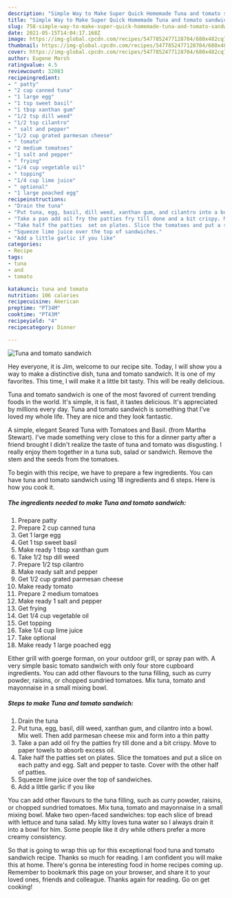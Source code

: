 ```yaml
---
description: "Simple Way to Make Super Quick Homemade Tuna and tomato sandwich"
title: "Simple Way to Make Super Quick Homemade Tuna and tomato sandwich"
slug: 758-simple-way-to-make-super-quick-homemade-tuna-and-tomato-sandwich
date: 2021-05-15T14:04:17.168Z
image: https://img-global.cpcdn.com/recipes/5477852477128704/680x482cq70/tuna-and-tomato-sandwich-recipe-main-photo.jpg
thumbnail: https://img-global.cpcdn.com/recipes/5477852477128704/680x482cq70/tuna-and-tomato-sandwich-recipe-main-photo.jpg
cover: https://img-global.cpcdn.com/recipes/5477852477128704/680x482cq70/tuna-and-tomato-sandwich-recipe-main-photo.jpg
author: Eugene Marsh
ratingvalue: 4.5
reviewcount: 32083
recipeingredient:
- " patty"
- "2 cup canned tuna"
- "1 large egg"
- "1 tsp sweet basil"
- "1 tbsp xanthan gum"
- "1/2 tsp dill weed"
- "1/2 tsp cilantro"
- " salt and pepper"
- "1/2 cup grated parmesan cheese"
- " tomato"
- "2 medium tomatoes"
- "1 salt and pepper"
- " frying"
- "1/4 cup vegetable oil"
- " topping"
- "1/4 cup lime juice"
- " optional"
- "1 large poached egg"
recipeinstructions:
- "Drain the tuna"
- "Put tuna, egg, basil, dill weed, xanthan gum, and cilantro into a bowl. Mix well. Then add parmesan cheese mix and form into a thin patty"
- "Take a pan add oil fry the patties fry till done and a bit crispy. Move to paper towels to absorb excess oil."
- "Take half the patties  set on plates. Slice the tomatoes and put a slice on each patty and egg. Salt and pepper to taste.  Cover with the other half of patties."
- "Squeeze lime juice over the top of sandwiches."
- "Add a little garlic if you like"
categories:
- Recipe
tags:
- tuna
- and
- tomato

katakunci: tuna and tomato 
nutrition: 106 calories
recipecuisine: American
preptime: "PT34M"
cooktime: "PT43M"
recipeyield: "4"
recipecategory: Dinner

---
```



![Tuna and tomato sandwich](https://img-global.cpcdn.com/recipes/5477852477128704/680x482cq70/tuna-and-tomato-sandwich-recipe-main-photo.jpg)

Hey everyone, it is Jim, welcome to our recipe site. Today, I will show you a way to make a distinctive dish, tuna and tomato sandwich. It is one of my favorites. This time, I will make it a little bit tasty. This will be really delicious.

Tuna and tomato sandwich is one of the most favored of current trending foods in the world. It's simple, it is fast, it tastes delicious. It's appreciated by millions every day. Tuna and tomato sandwich is something that I've loved my whole life. They are nice and they look fantastic.

A simple, elegant Seared Tuna with Tomatoes and Basil. (from Martha Stewart). I&#39;ve made something very close to this for a dinner party after a friend brought I didn&#39;t realize the taste of tuna and tomato was disgusting. I really enjoy them together in a tuna sub, salad or sandwich. Remove the stem and the seeds from the tomatoes.


To begin with this recipe, we have to prepare a few ingredients. You can have tuna and tomato sandwich using 18 ingredients and 6 steps. Here is how you cook it.

<!--inarticleads1-->

##### The ingredients needed to make Tuna and tomato sandwich:

1. Prepare  patty
1. Prepare 2 cup canned tuna
1. Get 1 large egg
1. Get 1 tsp sweet basil
1. Make ready 1 tbsp xanthan gum
1. Take 1/2 tsp dill weed
1. Prepare 1/2 tsp cilantro
1. Make ready  salt and pepper
1. Get 1/2 cup grated parmesan cheese
1. Make ready  tomato
1. Prepare 2 medium tomatoes
1. Make ready 1 salt and pepper
1. Get  frying
1. Get 1/4 cup vegetable oil
1. Get  topping
1. Take 1/4 cup lime juice
1. Take  optional
1. Make ready 1 large poached egg


Either grill with goerge forman, on your outdoor grill, or spray pan with. A very simple basic tomato sandwich with only four store cupboard ingredients. You can add other flavours to the tuna filling, such as curry powder, raisins, or chopped sundried tomatoes. Mix tuna, tomato and mayonnaise in a small mixing bowl. 

<!--inarticleads2-->

##### Steps to make Tuna and tomato sandwich:

1. Drain the tuna
1. Put tuna, egg, basil, dill weed, xanthan gum, and cilantro into a bowl. Mix well. Then add parmesan cheese mix and form into a thin patty
1. Take a pan add oil fry the patties fry till done and a bit crispy. Move to paper towels to absorb excess oil.
1. Take half the patties  set on plates. Slice the tomatoes and put a slice on each patty and egg. Salt and pepper to taste.  Cover with the other half of patties.
1. Squeeze lime juice over the top of sandwiches.
1. Add a little garlic if you like


You can add other flavours to the tuna filling, such as curry powder, raisins, or chopped sundried tomatoes. Mix tuna, tomato and mayonnaise in a small mixing bowl. Make two open-faced sandwiches: top each slice of bread with lettuce and tuna salad. My kitty loves tuna water so I always drain it into a bowl for him. Some people like it dry while others prefer a more creamy consistency. 

So that is going to wrap this up for this exceptional food tuna and tomato sandwich recipe. Thanks so much for reading. I am confident you will make this at home. There's gonna be interesting food in home recipes coming up. Remember to bookmark this page on your browser, and share it to your loved ones, friends and colleague. Thanks again for reading. Go on get cooking!
